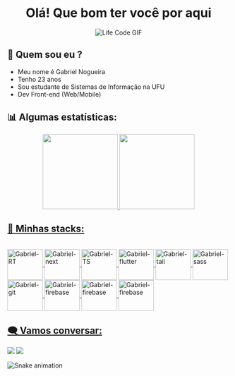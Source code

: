 
<h1 align="center" > Olá! Que bom ter você por aqui </h1>

<div align="center" > 
  
![Life Code GIF](https://media.giphy.com/media/iIqmM5tTjmpOB9mpbn/giphy.gif) 

</div>
  
## 🧔 Quem sou eu ?
- Meu nome é Gabriel Nogueira
- Tenho 23 anos
- Sou estudante de Sistemas de Informação na UFU
- Dev Front-end (Web/Mobile)

## 📊 Algumas estatísticas:
<div align="center">
  <a href="https://github.com/gabrielnmotta">
<img height="170em" src="https://github-readme-stats.vercel.app/api?username=gabrielnmotta&show_icons=true&theme=dracula&include_all_commits=true&count_private=true&hide_border=true"/>
<img height="170em" src="https://github-readme-stats.vercel.app/api/top-langs/?username=gabrielnmotta&layout=compact&langs_count=7&theme=dracula&hide_border=true"/> 
</div>
  

  
## 📖 Minhas stacks:
 <div style="display: inline_block"><br>
 <img align="center" alt="Gabriel-RT" height="70" width="80" src="https://cdn.jsdelivr.net/gh/devicons/devicon/icons/react/react-original.svg" />
 <img align="center" alt="Gabriel-next" height="70" width="80" src="https://cdn.jsdelivr.net/gh/devicons/devicon/icons/nextjs/nextjs-original.svg" />
 <img align="center" alt="Gabriel-TS" height="70" width="80" src="https://cdn.jsdelivr.net/gh/devicons/devicon/icons/typescript/typescript-original.svg"/>
 <img align="center" alt="Gabriel-flutter" height="70" width="80" src="https://cdn.jsdelivr.net/gh/devicons/devicon/icons/flutter/flutter-original.svg" />  
 <img align="center" alt="Gabriel-tail" height="70" width="80" src="https://cdn.jsdelivr.net/gh/devicons/devicon/icons/tailwindcss/tailwindcss-plain.svg" />
 <img align="center" alt="Gabriel-sass" height="70" width="80" src="https://cdn.jsdelivr.net/gh/devicons/devicon/icons/sass/sass-original.svg">
 <img align="center" alt="Gabriel-git" height="70" width="80" src="https://cdn.jsdelivr.net/gh/devicons/devicon/icons/git/git-original.svg" />
 <img align="center" alt="Gabriel-firebase" height="70" width="80" src="https://cdn.jsdelivr.net/gh/devicons/devicon/icons/firebase/firebase-plain-wordmark.svg" />
 <img align="center" alt="Gabriel-firebase" height="70" width="80" src="https://cdn.jsdelivr.net/gh/devicons/devicon/icons/express/express-original.svg" />
 <img align="center" alt="Gabriel-firebase" height="70" width="80" src="https://cdn.jsdelivr.net/gh/devicons/devicon/icons/rails/rails-plain-wordmark.svg" />
   
          

</div>

 
## 🗨️ Vamos conversar:
<div>
  <a href = "mailto:gabrieln500@gmail.com"><img src="https://img.shields.io/badge/-Gmail-%23333?style=for-the-badge&logo=gmail&logoColor=white" target="_blank"></a>
  <a href="https://www.linkedin.com/in/gabrielnogueirams/" target="_blank"><img src="https://img.shields.io/badge/-LinkedIn-%230077B5?style=for-the-badge&logo=linkedin&logoColor=white" target="_blank"></a> 
 
  ![Snake animation](https://github.com/gabrielnmotta/gabrielnmotta/blob/output/github-contribution-grid-snake.svg)
</div>
  
  
  
  
  
  


